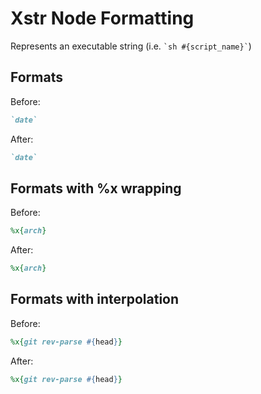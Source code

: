 <!-- BEGIN_AUTOGENERATED -->
# Xstr Node Formatting

Represents an executable string (i.e. `` `sh #{script_name}` ``)
<!-- END_AUTOGENERATED -->

## Formats

Before:

```ruby
`date`
```

After:

```ruby
`date`
```

## Formats with %x wrapping

Before:

```ruby
%x{arch}
```

After:

```ruby
%x{arch}
```

## Formats with interpolation

Before:

```ruby
%x{git rev-parse #{head}}
```

After:

```ruby
%x{git rev-parse #{head}}
```
